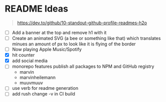 # README Ideas

> https://dev.to/github/10-standout-github-profile-readmes-h2o

- [ ] Add a banner at the top and remove h1 with it
- [ ] Create an animated SVG (a bee or something like that) which translates minues an
      amount of px to look like it is flying of the border
- [ ] Now playing Apple Music/Spotify
- [x] hit counter
- [x] add social media
- [ ] monorepo features publish all packages to NPM and GitHub registry
  - marvin
  - marvinheilemann
  - muuvmuuv
- [ ] use verb for readme generation
- [ ] add rush change -v in CI build
